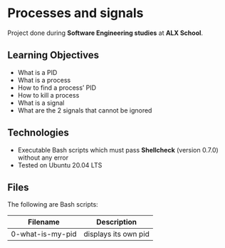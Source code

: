 # Processes and signals

Project done during **Software Engineering studies** at **ALX School**.

##	Learning Objectives

-	What is a PID
-	What is a process
-	How to find a process’ PID
-	How to kill a process
-	What is a signal
-	What are the 2 signals that cannot be ignored

## Technologies
* Executable Bash scripts which must pass **Shellcheck** (version 0.7.0) without any error
* Tested on Ubuntu 20.04 LTS

## Files
The following are Bash scripts:

| Filename | Description |
| -------- | ----------- |
| 0-what-is-my-pid | displays its own pid |
